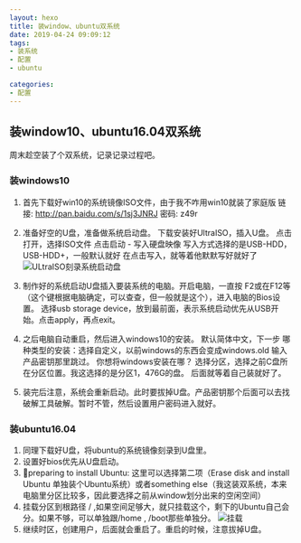 ```yaml
---
layout: hexo
title: 装window、ubuntu双系统
date: 2019-04-24 09:09:12
tags:
- 装系统
- 配置
- ubuntu

categories:
- 配置
---
```


## 装window10、ubuntu16.04双系统
周末趁空装了个双系统，记录记录过程吧。
### 装windows10

 1. 首先下载好win10的系统镜像ISO文件，由于我不咋用win10就装了家庭版
 链接: http://pan.baidu.com/s/1sj3JNRJ 密码: z49r
 
 
 2. 准备好空的U盘，准备做系统启动盘。
 下载安装好UltraISO，插入U盘。
 点击打开，选择ISO文件
 点击启动 - 写入硬盘映像
 写入方式选择的是USB-HDD，USB-HDD+，一般默认就好
 在点击写入，就等着他默默写好就好了
![ULtraISO刻录系统启动盘](https://img-blog.csdnimg.cn/20190422141325858.png?x-oss-process=image/watermark,type_ZmFuZ3poZW5naGVpdGk,shadow_10,text_aHR0cHM6Ly9ibG9nLmNzZG4ubmV0L3FxXzMyNjczNDUz,size_16,color_FFFFFF,t_70)

 3. 制作好的系统启动U盘插入要装系统的电脑。开启电脑，一直按 F2或在F12等（这个键根据电脑确定，可以查查，但一般就是这个），进入电脑的Bios设置。
 选择usb storage device，放到最前面，表示系统启动优先从USB开始。点击apply，再点exit。

 4. 之后电脑自动重启，然后进入windows10的安装。
 默认简体中文，下一步
 哪种类型的安装：选择自定义，以前windows的东西会变成windows.old
 输入产品密钥那里跳过。
 你想将windows安装在哪？ 选择分区，选择之前C盘所在分区位置。我这选择的是分区1，476G的盘。
后面就等着自己装就好了。

 5. 装完后注意，系统会重新启动。此时要拔掉U盘。产品密钥那个后面可以去找破解工具破解。暂时不管，然后设置用户密码进入就好。

 
### 装ubuntu16.04

 1. 同理下载好U盘，将ubuntu的系统镜像刻录到U盘里。
 2. 设置好bios优先从U盘启动。
 3. preparing to install Ubuntu: 这里可以选择第二项（Erase disk and install Ubuntu 单独装个Ubuntu系统）或者something else（我这装双系统，本来电脑里分区比较多，因此要选择之前从window划分出来的空闲空间）
 4. 挂载分区到根路径 / ,如果空间足够大，就只挂载这个，剩下的Ubuntu自己会分。如果不够，可以单独跟/home , /boot那些单独分。
 ![挂载](https://img-blog.csdnimg.cn/2019042409082143.png?x-oss-process=image/watermark,type_ZmFuZ3poZW5naGVpdGk,shadow_10,text_aHR0cHM6Ly9ibG9nLmNzZG4ubmV0L3FxXzMyNjczNDUz,size_16,color_FFFFFF,t_70)
 5. 继续时区，创建用户，后面就会重启了。重启的时候，注意拔掉U盘。

